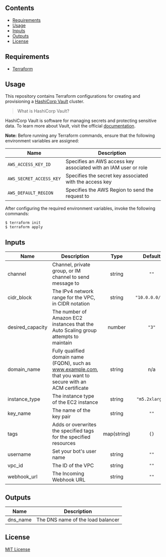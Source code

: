 ## Contents

- [Requirements](#requirements)
- [Usage](#usage)
- [Inputs](#inputs)
- [Outputs](#outputs)
- [License](#license)

## Requirements

- [Terraform](https://www.terraform.io/)

## Usage

This repository contains Terraform configurations for creating and provisioning a [HashiCorp Vault](https://www.vaultproject.io/) cluster.

> What is HashiCorp Vault?

HashiCorp Vault is software for managing secrets and protecting sensitive data. To learn more about Vault, visit the official [documentation](https://www.vaultproject.io/docs/).

**Note:** Before running any Terraform commands, ensure that the following environment variables are assigned:

| Name | Description |
|------|-------------|
| `AWS_ACCESS_KEY_ID` | Specifies an AWS access key associated with an IAM user or role |
| `AWS_SECRET_ACCESS_KEY` | Specifies the secret key associated with the access key |
| `AWS_DEFAULT_REGION` | Specifies the AWS Region to send the request to |

After configuring the required environment variables, invoke the following commands:

    $ terraform init
    $ terraform apply

<!-- BEGINNING OF PRE-COMMIT-TERRAFORM DOCS HOOK -->
## Inputs

| Name | Description | Type | Default | Required |
|------|-------------|:----:|:-----:|:-----:|
| channel | Channel, private group, or IM channel to send message to | string | `""` | no |
| cidr\_block | The IPv4 network range for the VPC, in CIDR notation | string | `"10.0.0.0/16"` | no |
| desired\_capacity | The number of Amazon EC2 instances that the Auto Scaling group attempts to maintain | number | `"3"` | no |
| domain\_name | Fully qualified domain name (FQDN), such as www.example.com, that you want to secure with an ACM certificate | string | n/a | yes |
| instance\_type | The instance type of the EC2 instance | string | `"m5.2xlarge"` | no |
| key\_name | The name of the key pair | string | `""` | no |
| tags | Adds or overwrites the specified tags for the specified resources | map(string) | `{}` | no |
| username | Set your bot's user name | string | `""` | no |
| vpc\_id | The ID of the VPC | string | `""` | no |
| webhook\_url | The Incoming Webhook URL | string | `""` | no |

## Outputs

| Name | Description |
|------|-------------|
| dns\_name | The DNS name of the load balancer |

<!-- END OF PRE-COMMIT-TERRAFORM DOCS HOOK -->

## License

[MIT License](LICENSE)

